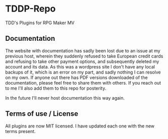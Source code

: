 # TDDP-Repo
TDD's Plugins for RPG Maker MV

## Documentation

The website with documentation has sadly been lost due to an issue at my previous host, wherein they suddenly refused to take European credit cards and refusing to take other payment options, and subsequently deleted my account and its data. As this was a wordpress site I don't have any local backups of it, which is an error on my part, and sadly nothing I can resolve on my own. If anyone out there has PDF versions downloaded of the documentation, please feel free to share them with others. If you reach out to me I'll also add them to this repo for posterity.

In the future I'll never host documentation this way again.

## Terms of use / License

All plugins are now MIT licensed. I have updated each one with the new terms present.

